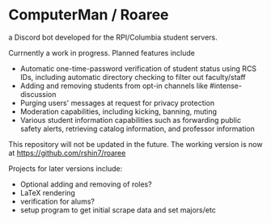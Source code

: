 # ComputerMan / Roaree

a Discord bot developed for the RPI/Columbia student servers.

Currnently a work in progress. Planned features include

- Automatic one-time-password verification of student status using RCS IDs, including automatic directory checking to filter out faculty/staff
- Adding and removing students from opt-in channels like #intense-discussion
- Purging users' messages at request for privacy protection
- Moderation capabilities, including kicking, banning, muting
- Various student information capabilities such as forwarding public safety alerts, retrieving catalog information, and professor information

This repository will not be updated in the future. The working version is now at https://github.com/rshin7/roaree

Projects for later versions include:

- Optional adding and removing of roles? 
- LaTeX rendering
- verification for alums?
- setup program to get initial scrape data and set majors/etc

